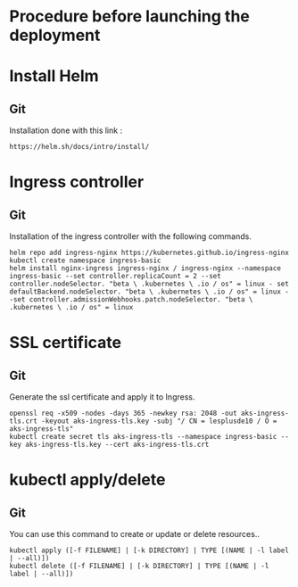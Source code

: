# Procedure before launching the deployment

# Install Helm
## Git
Installation done with this link :
```
https://helm.sh/docs/intro/install/
```
# Ingress controller
## Git
Installation of the ingress controller with the following commands.
```
helm repo add ingress-nginx https://kubernetes.github.io/ingress-nginx
kubectl create namespace ingress-basic
helm install nginx-ingress ingress-nginx / ingress-nginx --namespace ingress-basic --set controller.replicaCount = 2 --set controller.nodeSelector. "beta \ .kubernetes \ .io / os" = linux - set defaultBackend.nodeSelector. "beta \ .kubernetes \ .io / os" = linux --set controller.admissionWebhooks.patch.nodeSelector. "beta \ .kubernetes \ .io / os" = linux
```
# SSL certificate
## Git
Generate the ssl certificate and apply it to Ingress.
```
openssl req -x509 -nodes -days 365 -newkey rsa: 2048 -out aks-ingress-tls.crt -keyout aks-ingress-tls.key -subj "/ CN = lesplusde10 / O = aks-ingress-tls"
kubectl create secret tls aks-ingress-tls --namespace ingress-basic --key aks-ingress-tls.key --cert aks-ingress-tls.crt
```
# kubectl apply/delete
## Git
You can use this command to create or update or delete resources..
```
kubectl apply ([-f FILENAME] | [-k DIRECTORY] | TYPE [(NAME | -l label | --all)])
kubectl delete ([-f FILENAME] | [-k DIRECTORY] | TYPE [(NAME | -l label | --all)])
```
